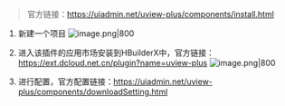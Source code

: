 >官方链接：https://uiadmin.net/uview-plus/components/install.html
1. 新建一个项目
![image.png|800](https://cdn.jsdelivr.net/gh/xuezhaorong/Picgo//Source/fix-dir/picgo/picgo-clipboard-images/2025/03/04/19-39-45-6d2cd0acc02d23f744f9156b86603592-20250304193943-679d69.png)

2. 进入该插件的应用市场安装到HBuilderX中，官方链接：https://ext.dcloud.net.cn/plugin?name=uview-plus
![image.png|800](https://cdn.jsdelivr.net/gh/xuezhaorong/Picgo//Source/fix-dir/picgo/picgo-clipboard-images/2025/03/04/19-45-32-623a8491d05e1005b56a9f2174342463-20250304194531-4d320b.png)

3. 进行配置，官方配置链接：https://uiadmin.net/uview-plus/components/downloadSetting.html
